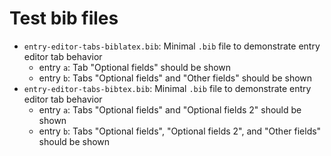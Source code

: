 # Test bib files

- `entry-editor-tabs-biblatex.bib`: Minimal `.bib` file to demonstrate entry editor tab behavior
  - entry `a`: Tab "Optional fields" should be shown
  - entry `b`: Tabs "Optional fields" and "Other fields" should be shown
- `entry-editor-tabs-bibtex.bib`: Minimal `.bib` file to demonstrate entry editor tab behavior
  - entry `a`: Tabs "Optional fields" and "Optional fields 2" should be shown
  - entry `b`: Tabs "Optional fields", "Optional fields 2", and "Other fields" should be shown
